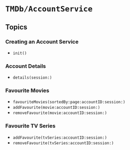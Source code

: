# ``TMDb/AccountService``

## Topics

### Creating an Account Service

- ``init()``

### Account Details

- ``details(session:)``

### Favourite Movies

- ``favouriteMovies(sortedBy:page:accountID:session:)``
- ``addFavourite(movie:accountID:session:)``
- ``removeFavourite(movie:accountID:session:)``

### Favourite TV Series

- ``addFavourite(tvSeries:accountID:session:)``
- ``removeFavourite(tvSeries:accountID:session:)``
